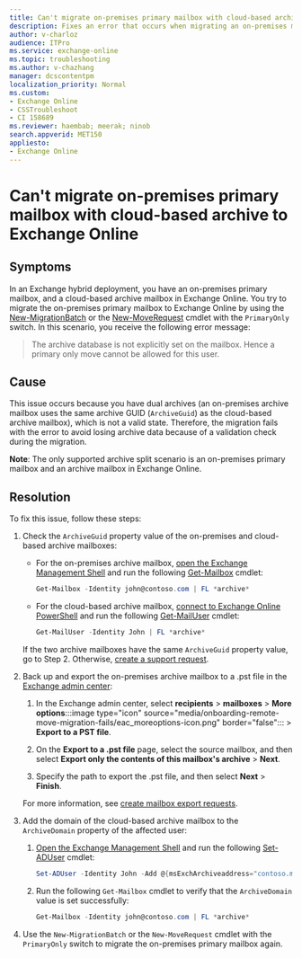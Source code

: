 ```yaml
---
title: Can't migrate on-premises primary mailbox with cloud-based archive to Exchange Online
description: Fixes an error that occurs when migrating an on-premises mailbox using New-MigrationBatch or New-MoveRequest cmdlet with PrimaryOnly switch.
author: v-charloz
audience: ITPro
ms.service: exchange-online
ms.topic: troubleshooting
ms.author: v-chazhang
manager: dcscontentpm
localization_priority: Normal
ms.custom: 
- Exchange Online
- CSSTroubleshoot
- CI 158689
ms.reviewer: haembab; meerak; ninob
search.appverid: MET150
appliesto:
- Exchange Online
---
```


# Can't migrate on-premises primary mailbox with cloud-based archive to Exchange Online

## Symptoms

In an Exchange hybrid deployment, you have an on-premises primary mailbox, and a cloud-based archive mailbox in Exchange Online. You try to migrate the on-premises primary mailbox to Exchange Online by using the [New-MigrationBatch](/powershell/module/exchange/new-migrationbatch) or the [New-MoveRequest](/powershell/module/exchange/new-moverequest) cmdlet with the `PrimaryOnly` switch. In this scenario, you receive the following error message:

> The archive database is not explicitly set on the mailbox. Hence a primary only move cannot be allowed for this user.

## Cause

This issue occurs because you have dual archives (an on-premises archive mailbox uses the same archive GUID (`ArchiveGuid`) as the cloud-based archive mailbox), which is not a valid state. Therefore, the migration fails with the error to avoid losing archive data because of a validation check during the migration.


**Note**: The only supported archive split scenario is an on-premises primary mailbox and an archive mailbox in Exchange Online.

## Resolution

To fix this issue, follow these steps:

1. Check the `ArchiveGuid` property value of the on-premises and cloud-based archive mailboxes:

    - For the on-premises archive mailbox, [open the Exchange Management Shell](/powershell/exchange/open-the-exchange-management-shell) and run the following [Get-Mailbox](/powershell/module/exchange/get-mailbox) cmdlet:

        ```powershell
        Get-Mailbox -Identity john@contoso.com | FL *archive*
        ```

    - For the cloud-based archive mailbox, [connect to Exchange Online PowerShell](/powershell/exchange/connect-to-exchange-online-powershell) and run the following [Get-MailUser](/powershell/module/exchange/get-mailuser) cmdlet:

        ```powershell
        Get-MailUser -Identity John | FL *archive*
        ```

    If the two archive mailboxes have the same `ArchiveGuid` property value, go to Step 2. Otherwise, [create a support request](/microsoft-365/business-video/get-help-support).

1. Back up and export the on-premises archive mailbox to a .pst file in the [Exchange admin center](https://admin.exchange.microsoft.com):

    1. In the Exchange admin center, select **recipients** > **mailboxes** > **More options**:::image type="icon" source="media/onboarding-remote-move-migration-fails/eac_moreoptions-icon.png" border="false"::: > **Export to a PST file**.

    1. On the **Export to a .pst file** page, select the source mailbox, and then select **Export only the contents of this mailbox's archive** > **Next**.

    1. Specify the path to export the .pst file, and then select **Next** > **Finish**.

    For more information, see [create mailbox export requests](/exchange/recipients/mailbox-import-and-export/export-procedures#create-mailbox-export-requests).

1. Add the domain of the cloud-based archive mailbox to the `ArchiveDomain` property of the affected user:

    1. [Open the Exchange Management Shell](/powershell/exchange/open-the-exchange-management-shell) and run the following [Set-ADUser](/powershell/module/activedirectory/set-aduser) cmdlet:

        ```powershell
        Set-ADUser -Identity John -Add @{msExchArchiveaddress="contoso.mail.onmicrosoft.com"}
        ```

    1. Run the following `Get-Mailbox` cmdlet to verify that the `ArchiveDomain` value is set successfully:

        ```powershell
        Get-Mailbox -Identity john@contoso.com | FL *archive*
        ```

1. Use the `New-MigrationBatch` or the `New-MoveRequest` cmdlet with the `PrimaryOnly` switch to migrate the on-premises primary mailbox again.
